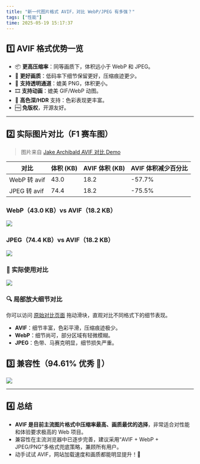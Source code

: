 ```yaml
---
title: "新一代图片格式 AVIF，对比 WebP/JPEG 有多强？"
tags: ["性能"]
time: 2025-05-19 15:17:37
---
```


## 1️⃣ AVIF 格式优势一览

- 📦 **更高压缩率**：同等画质下，体积远小于 WebP 和 JPEG。
- 🌈 **更好画质**：低码率下细节保留更好，压缩痕迹更少。
- 🧊 **支持透明通道**：媲美 PNG，体积更小。
- 🎞️ **支持动画**：媲美 GIF/WebP 动图。
- 🌠 **高色深/HDR** 支持：色彩表现更丰富。
- 🆓 **免版权**，开源友好。

---

## 2️⃣ 实际图片对比（F1 赛车图）

> 图片来自 [Jake Archibald AVIF 对比 Demo](https://jakearchibald.com/2020/avif-has-landed/demos/compare/?show=f1&img=/c/f1-good-a14c8cc5.avif)

| 对比         | 体积 (KB) | AVIF 体积 (KB) | AVIF 体积减少百分比 |
| ------------ | --------- | -------------- | ------------------- |
| WebP 转 avif | 43.0      | 18.2           | \-57.7%             |
| JPEG 转 avif | 74.4      | 18.2           | \-75.5%             |

### WebP（43.0 KB）vs AVIF（18.2 KB）

<img src="./images/112.webp" />

### JPEG（74.4 KB）vs AVIF（18.2 KB）

<img src="./images/113.webp" />

### 🔑 实际使用对比

<img src="./images/114.webp" />

### 🔍 局部放大细节对比

你可以访问 [原始对比页面](https://jakearchibald.com/2020/avif-has-landed/demos/compare/?show=f1&img=/c/f1-good-a14c8cc5.avif) 拖动滑块，直观对比不同格式下的细节表现。

- **AVIF**：细节丰富，色彩平滑，压缩痕迹极少。
- **WebP**：细节尚可，部分区域有轻微模糊。
- **JPEG**：色带、马赛克明显，细节损失严重。

## 3️⃣ 兼容性（94.61% 优秀 🎉）

<img src="./images/115.webp" />

---

## 4️⃣ 总结

- **AVIF 是目前主流图片格式中压缩率最高、画质最优的选择**，非常适合对性能和体验要求极高的 Web 项目。
- 兼容性在主流浏览器中已逐步完善，建议采用“AVIF + WebP + JPEG/PNG”多格式兜底策略，兼顾所有用户。
- 动手试试 AVIF，网站加载速度和画质都能明显提升！🚀
